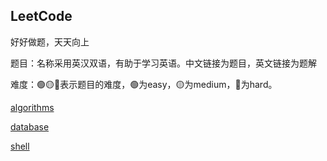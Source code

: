 ## LeetCode
好好做题，天天向上

题目：名称采用英汉双语，有助于学习英语。中文链接为题目，英文链接为题解

难度：🟢🟡🔴表示题目的难度，🟢为easy，🟡为medium，🔴为hard。

[algorithms](./algorithms/algorithms.md)

[database](./database/database.md)

[shell](./shell/shell.md)

